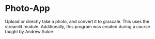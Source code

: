 # Photo-App
Upload or directly take a photo, and convert it to grascale. This uses the streamlit module. Additionally, this program was created during a course taught by Andrew Sulce
